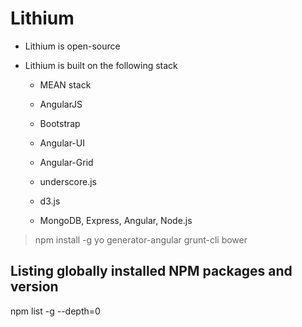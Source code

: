 Lithium
=======


- Lithium is open-source

- Lithium is built on the following stack 
  
  - MEAN stack

  - AngularJS
 
  - Bootstrap

  - Angular-UI

  - Angular-Grid

  - underscore.js

  - d3.js

  - MongoDB, Express, Angular, Node.js


> npm install -g yo generator-angular grunt-cli bower

Listing globally installed NPM packages and version
---------------------------------------------------

npm list -g --depth=0
